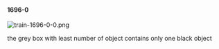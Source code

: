 #### 1696-0
![train-1696-0-0.png](https://github.com/lil-lab/nlvr/raw/master/nlvr/train/images/48/train-1696-0-0.png "train-1696-0-0.png")

the grey box with least number of object contains only one black object